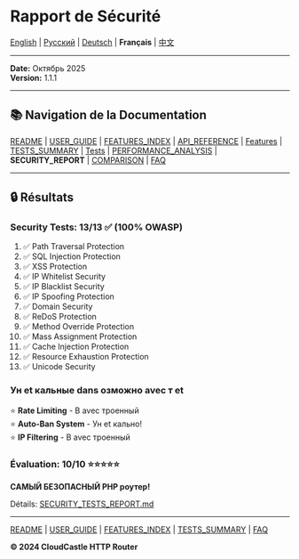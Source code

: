 # Rapport de Sécurité

[English](../en/SECURITY_REPORT.md) | [Русский](../ru/SECURITY_REPORT.md) | [Deutsch](../de/SECURITY_REPORT.md) | **Français** | [中文](../zh/SECURITY_REPORT.md)

---







**Date:** Октябрь 2025  
**Version:** 1.1.1

---

## 📚 Navigation de la Documentation

[README](../../README.md) | [USER_GUIDE](USER_GUIDE.md) | [FEATURES_INDEX](FEATURES_INDEX.md) | [API_REFERENCE](API_REFERENCE.md) | [Features](features/) | [TESTS_SUMMARY](TESTS_SUMMARY.md) | [Tests](tests/) | [PERFORMANCE_ANALYSIS](PERFORMANCE_ANALYSIS.md) | **SECURITY_REPORT** | [COMPARISON](COMPARISON.md) | [FAQ](FAQ.md)

---

## 🔒 Résultats

### Security Tests: 13/13 ✅ (100% OWASP)

1. ✅ Path Traversal Protection
2. ✅ SQL Injection Protection
3. ✅ XSS Protection
4. ✅ IP Whitelist Security
5. ✅ IP Blacklist Security
6. ✅ IP Spoofing Protection
7. ✅ Domain Security
8. ✅ ReDoS Protection
9. ✅ Method Override Protection
10. ✅ Mass Assignment Protection
11. ✅ Cache Injection Protection
12. ✅ Resource Exhaustion Protection
13. ✅ Unicode Security

### Ун et кальные  dans озможно avec т et 

⭐ **Rate Limiting** - В avec троенный  
⭐ **Auto-Ban System** - Ун et кально!  
⭐ **IP Filtering** - В avec троенный

### Évaluation: 10/10 ⭐⭐⭐⭐⭐

**САМЫЙ БЕЗОПАСНЫЙ PHP роутер!**

Détails: [SECURITY_TESTS_REPORT.md](tests/SECURITY_TESTS_REPORT.md)

---

[README](../../README.md) | [USER_GUIDE](USER_GUIDE.md) | [FEATURES_INDEX](FEATURES_INDEX.md) | [TESTS_SUMMARY](TESTS_SUMMARY.md) | [FAQ](FAQ.md)

**© 2024 CloudCastle HTTP Router**
